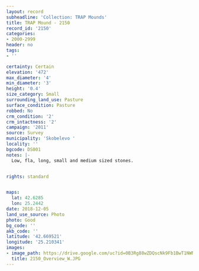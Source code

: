 ```yaml
---
layout: record
subheadline: 'Collection: TRAP Mounds'
title: TRAP Mound - 2150
record_id: '2150'
categories:
- 2000-2999
header: no
tags:
- ''

certainty: Certain
elevation: '472'
max_diameter: '4'
min_diameter: '3'
height: '0.4'
size_category: Small
surrounding_land_use: Pasture
surface_condition: Pasture
robbed: No
crm_condition: '2'
crm_intactness: '2'
campaign: '2011'
source: Survey
municipality: 'Skobelevo '
locality: ''
bgcode: DS001
notes: |-
  Low, fla, long, small and medium sized stones.


rights: standard


maps:
  lat: 42.6285
  lon: 25.2442
date: 2018-12-05
land_use_source: Photo
photo: Good
bg_code: ''
akb_code: ''
latitude: '42.669521'
longitude: '25.210341'
images:
- image_path: https://drive.google.com/uc?id=0B3Rg88wZDQscNk9Fb1BwT1NWNmM
  title: 2150_Overview_W.JPG
---
```

